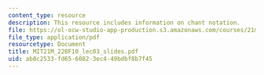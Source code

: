 ```yaml
---
content_type: resource
description: This resource includes information on chant notation.
file: https://ol-ocw-studio-app-production.s3.amazonaws.com/courses/21m-220-early-music-fall-2010/ab8c2533fd6560823ec449bdbf8b7f45_MIT21M_220F10_lec03_slides.pdf
file_type: application/pdf
resourcetype: Document
title: MIT21M_220F10_lec03_slides.pdf
uid: ab8c2533-fd65-6082-3ec4-49bdbf8b7f45
---
```

